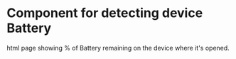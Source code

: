 # Component for detecting device Battery

html page showing % of Battery remaining on the device where it's opened.
